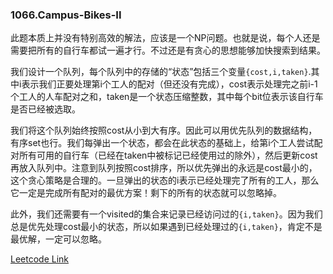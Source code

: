 ### 1066.Campus-Bikes-II

此题本质上并没有特别高效的解法，应该是一个NP问题。也就是说，每个人还是需要把所有的自行车都试一遍才行。不过还是有贪心的思想能够加快搜索到结果。

我们设计一个队列，每个队列中的存储的“状态”包括三个变量```{cost,i,taken}```.其中i表示我们正要处理第i个工人的配对（但还没有完成），cost表示处理完之前i-1个工人的人车配对之和，taken是一个状态压缩整数，其中每个bit位表示该自行车是否已经被选取。

我们将这个队列始终按照cost从小到大有序。因此可以用优先队列的数据结构，有序set也行。我们每弹出一个状态，都会在此状态的基础上，给第i个工人尝试配对所有可用的自行车（已经在taken中被标记已经使用过的除外），然后更新cost再放入队列中。注意到队列按照cost排序，所以优先弹出的永远是cost最小的，这个贪心策略是合理的。一旦弹出的状态的i表示已经处理完了所有的工人，那么它一定是完成所有配对的最优方案！剩下的所有的状态就可以忽略掉。

此外，我们还需要有一个visited的集合来记录已经访问过的```{i,taken}```。因为我们总是优先处理cost最小的状态，所以如果遇到已经处理过的```{i,taken}```，肯定不是最优解，一定可以忽略。


[Leetcode Link](https://leetcode.com/problems/campus-bikes-ii)